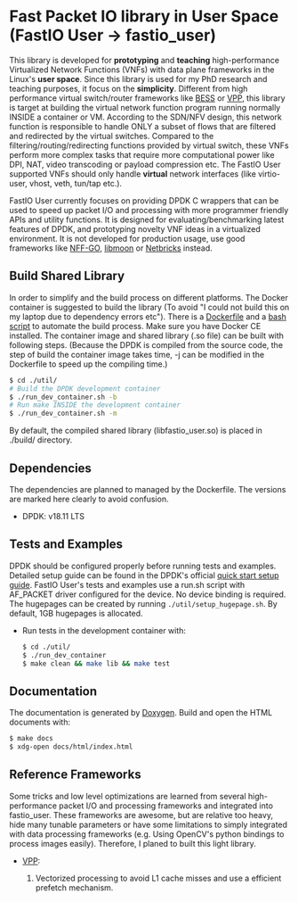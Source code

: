 # Fast Packet IO library in User Space (FastIO User -> fastio_user) #

This library is developed for **prototyping** and **teaching** high-performance Virtualized Network Functions (VNFs)
with data plane frameworks in the Linux's **user space**. Since this library is used for my PhD research and teaching
purposes, it focus on the **simplicity**. Different from high performance virtual switch/router frameworks like
[BESS](https://github.com/NetSys/bess) or [VPP](https://github.com/FDio/vpp), this library is target at building the
virtual network function program running normally INSIDE a container or VM. According to the SDN/NFV design, this
network function is responsible to handle ONLY a subset of flows that are filtered and redirected by the virtual
switches. Compared to the filtering/routing/redirecting functions provided by virtual switch, these VNFs perform more
complex tasks that require more computational power like DPI, NAT, video transcoding or payload compression etc. The
FastIO User supported VNFs should only handle **virtual** network interfaces (like virtio-user, vhost, veth, tun/tap
etc.).

FastIO User currently focuses on providing DPDK C wrappers that can be used to speed up packet I/O and processing with
more programmer friendly APIs and utility functions. It is designed for evaluating/benchmarking latest features of DPDK,
and prototyping novelty VNF ideas in a virtualized environment. It is not developed for production usage, use good
frameworks like [NFF-GO](https://github.com/intel-go/nff-go), [libmoon](https://github.com/libmoon/libmoon) or
[Netbricks](https://github.com/NetSys/NetBricks) instead.

## Build Shared Library ##

In order to simplify and the build process on different platforms. The Docker container is suggested to build the
library (To avoid "I could not build this on my laptop due to dependency errors etc"). There is a
[Dockerfile](./Dockerfile) and a [bash script](./util/run_dev_container.sh) to automate the build process. Make sure you
have Docker CE installed. The container image and shared library (.so file) can be built with following steps.  (Because
the DPDK is compiled from the source code, the step of build the container image takes time, -j can be modified in the
Dockerfile to speed up the compiling time.)

```bash
$ cd ./util/
# Build the DPDK development container
$ ./run_dev_container.sh -b
# Run make INSIDE the development container
$ ./run_dev_container.sh -m
```

By default, the compiled shared library (libfastio_user.so) is placed in ./build/ directory.

## Dependencies ##

The dependencies are planned to managed by the Dockerfile. The versions are marked here clearly to avoid confusion.

- DPDK: v18.11 LTS

## Tests and Examples ##

DPDK should be configured properly before running tests and examples. Detailed setup guide can be found in the DPDK's
official [quick start setup guide](https://doc.dpdk.org/guides/linux_gsg/quick_start.html). FastIO User's tests and
examples use a run.sh script with AF_PACKET driver configured for the device. No device binding is required. The
hugepages can be created by running `./util/setup_hugepage.sh`. By default, 1GB hugepages is allocated.

- Run tests in the development container with:

    ```bash
    $ cd ./util/
    $ ./run_dev_container
    $ make clean && make lib && make test
    ```

## Documentation ##

The documentation is generated by [Doxygen](http://www.doxygen.nl/). Build and open the HTML documents with:

```bash
$ make docs
$ xdg-open docs/html/index.html
```

## Reference Frameworks ##

Some tricks and low level optimizations are learned from several high-performance packet I/O and processing frameworks
and integrated into fastio_user. These frameworks are awesome, but are relative too heavy, hide many tunable parameters
or have some limitations to simply integrated with data processing frameworks (e.g. Using OpenCV's python bindings to
process images easily). Therefore, I planed to built this light library.

- [VPP](https://wiki.fd.io/view/VPP/What_is_VPP%3F):

    1. Vectorized processing to avoid L1 cache misses and use a efficient prefetch mechanism.
